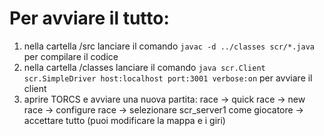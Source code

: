 # Per avviare il tutto:
1. nella cartella /src lanciare il comando `javac -d ../classes scr/*.java` per compilare il codice
2. nella cartella /classes lanciare il comando `java scr.Client scr.SimpleDriver host:localhost port:3001 verbose:on` per avviare il client
3. aprire TORCS e avviare una nuova partita: 
race -> quick race -> new race -> configure race -> selezionare scr_server1 come giocatore -> accettare tutto (puoi modificare la mappa e i giri)
